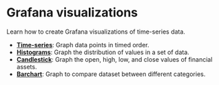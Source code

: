 # Grafana visualizations 
Learn how to create Grafana visualizations of time-series data.

- **[Time-series][time-series]**: Graph data points in timed order.
- **[Histograms][histograms]**: Graph the distribution of values in a set of data.
- **[Candlestick][candlestick]**: Graph the open, high, low, and close values of financial assets.
- **[Barchart][barchart]**: Graph to compare dataset between different categories.

[barchart]: /timescaledb/tutorials/grafana/visualizations/barchart
[candlestick]: /timescaledb/tutorials/grafana/visualizations/candlestick
[histograms]: /timescaledb/tutorials/grafana/visualizations/histograms
[time-series]: /timescaledb/tutorials/grafana/visualizations/time-series
